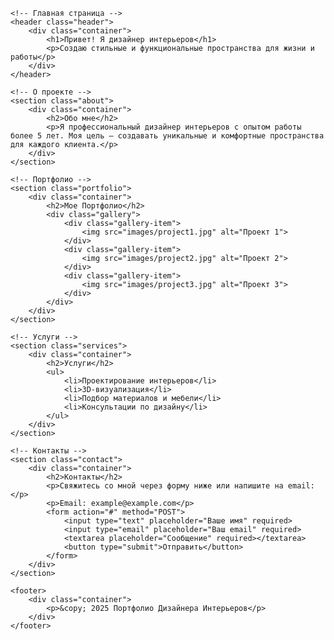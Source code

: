 <!DOCTYPE html>
<html lang="ru">
<head>
    <meta charset="UTF-8">
    <meta name="viewport" content="width=device-width, initial-scale=1.0">
    <title>Портфолио Дизайнера Интерьеров</title>
    <link rel="stylesheet" href="styles.css">
</head>
<body>

    <!-- Главная страница -->
    <header class="header">
        <div class="container">
            <h1>Привет! Я дизайнер интерьеров</h1>
            <p>Создаю стильные и функциональные пространства для жизни и работы</p>
        </div>
    </header>

    <!-- О проекте -->
    <section class="about">
        <div class="container">
            <h2>Обо мне</h2>
            <p>Я профессиональный дизайнер интерьеров с опытом работы более 5 лет. Моя цель — создавать уникальные и комфортные пространства для каждого клиента.</p>
        </div>
    </section>

    <!-- Портфолио -->
    <section class="portfolio">
        <div class="container">
            <h2>Мое Портфолио</h2>
            <div class="gallery">
                <div class="gallery-item">
                    <img src="images/project1.jpg" alt="Проект 1">
                </div>
                <div class="gallery-item">
                    <img src="images/project2.jpg" alt="Проект 2">
                </div>
                <div class="gallery-item">
                    <img src="images/project3.jpg" alt="Проект 3">
                </div>
            </div>
        </div>
    </section>

    <!-- Услуги -->
    <section class="services">
        <div class="container">
            <h2>Услуги</h2>
            <ul>
                <li>Проектирование интерьеров</li>
                <li>3D-визуализация</li>
                <li>Подбор материалов и мебели</li>
                <li>Консультации по дизайну</li>
            </ul>
        </div>
    </section>

    <!-- Контакты -->
    <section class="contact">
        <div class="container">
            <h2>Контакты</h2>
            <p>Свяжитесь со мной через форму ниже или напишите на email:</p>
            <p>Email: example@example.com</p>
            <form action="#" method="POST">
                <input type="text" placeholder="Ваше имя" required>
                <input type="email" placeholder="Ваш email" required>
                <textarea placeholder="Сообщение" required></textarea>
                <button type="submit">Отправить</button>
            </form>
        </div>
    </section>

    <footer>
        <div class="container">
            <p>&copy; 2025 Портфолио Дизайнера Интерьеров</p>
        </div>
    </footer>

</body>
</html>
